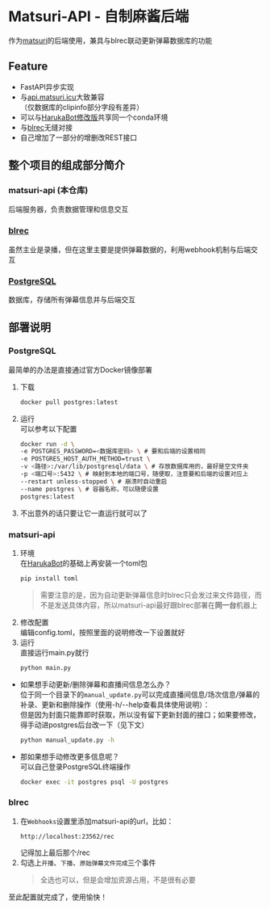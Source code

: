 # Matsuri-API - 自制麻酱后端
作为[matsuri](https://github.com/lue-trim/matsuri.icu)的后端使用，兼具与blrec联动更新弹幕数据库的功能

## Feature
- FastAPI异步实现
- 与[api.matsuri.icu](https://github.com/brainbush/api.matsuri.icu)大致兼容  
（仅数据库的clipinfo部分字段有差异）
- 可以与[HarukaBot修改版](https://github.com/lue-trim/haruka-bot)共享同一个conda环境
- 与[blrec](https://github.com/lue-trim/haruka-bot)无缝对接
- 自己增加了一部分的增删改REST接口

## 整个项目的组成部分简介
### matsuri-api (本仓库)  
后端服务器，负责数据管理和信息交互
### [blrec](https://github.com/lue-trim/haruka-bot)  
虽然主业是录播，但在这里主要是提供弹幕数据的，利用webhook机制与后端交互
### [PostgreSQL](https://www.postgresql.org)  
数据库，存储所有弹幕信息并与后端交互

## 部署说明
### PostgreSQL
最简单的办法是直接通过官方Docker镜像部署
1. 下载  
    ```bash
    docker pull postgres:latest
    ```
1. 运行  
    可以参考以下配置
    ```bash
    docker run -d \
    -e POSTGRES_PASSWORD=<数据库密码> \ # 要和后端的设置相同
    -e POSTGRES_HOST_AUTH_METHOD=trust \
    -v <路径>:/var/lib/postgresql/data \ # 存放数据库用的，最好是空文件夹
    -p <端口号>:5432 \ # 映射到本地的端口号，随便取，注意要和后端的设置对应上
    --restart unless-stopped \ # 崩溃时自动重启
    --name postgres \ # 容器名称，可以随便设置
    postgres:latest
    ```
1. 不出意外的话只要让它一直运行就可以了
### matsuri-api
1. 环境  
    在[HarukaBot](https://github.com/lue-trim/haruka-bot)的基础上再安装一个toml包
    ```bash
    pip install toml
    ```
    > 需要注意的是，因为自动更新弹幕信息时blrec只会发过来文件路径，而不是发送具体内容，所以matsuri-api最好跟blrec部署在**同一台**机器上
1. 修改配置  
    编辑config.toml，按照里面的说明修改一下设置就好
1. 运行  
    直接运行main.py就行
    ```bash
    python main.py
    ```
- 如果想手动更新/删除弹幕和直播间信息怎么办？  
    位于同一个目录下的`manual_update.py`可以完成直播间信息/场次信息/弹幕的补录、更新和删除操作（使用-h/--help查看具体使用说明）：  
    但是因为封面只能靠即时获取，所以没有留下更新封面的接口；如果要修改，得手动进postgres后台改一下（见下文）  
    ```bash
    python manual_update.py -h
    ```
- 那如果想手动修改更多信息呢？  
    可以自己登录PostgreSQL终端操作
    ```bash
    docker exec -it postgres psql -U postgres
    ```
### blrec
1. 在`Webhooks`设置里添加matsuri-api的url，比如：
    ```
    http://localhost:23562/rec
    ```
    记得加上最后那个/rec
1. 勾选上`开播`、`下播`、`原始弹幕文件完成`三个事件
    > 全选也可以，但是会增加资源占用，不是很有必要

至此配置就完成了，使用愉快！
